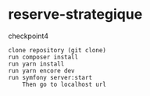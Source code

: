 # reserve-strategique
checkpoint4


    clone repository (git clone) 
    run composer install
    run yarn install
    run yarn encore dev
    run symfony server:start
        Then go to localhost url

